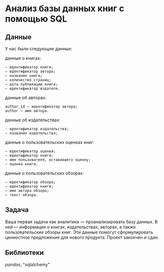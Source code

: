 # Анализ базы данных книг с помощью SQL

## Данные

У нас были следующие данные:

данные о книгах:

    — идентификатор книги;
    — идентификатор автора;
    — название книги;
    — количество страниц;
    — дата публикации книги;
    — идентификатор издателя.


данные об авторах:

    author_id — идентификатор автора;
    author — имя автора.

данные об издательствах:

    - идентификатор издательства;
    — название издательства;

данные о пользовательских оценках книг:

    — идентификатор оценки;
    — идентификатор книги;
    — имя пользователя, оставившего оценку;
    — оценка книги.

данные о пользовательских обзорах:

    — идентификатор обзора;
    — идентификатор книги;
    — имя автора обзора;
    — текст обзора.
       

## Задача

Ваша первая задача как аналитика — проанализировать базу данных. 
В ней — информация о книгах, издательствах, авторах, а также пользовательские обзоры книг.
Эти данные помогут сформулировать ценностное предложение для нового продукта.
Проект закончен и сдан.

## Библиотеки

*pandas*, "sqlalchemy"
